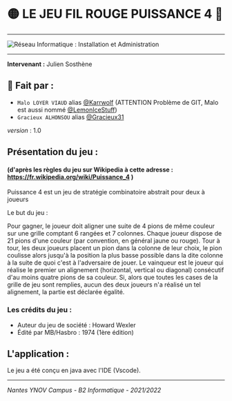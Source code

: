 # 🟡 LE JEU FIL ROUGE PUISSANCE 4 🔴

***
![Réseau Informatique : Installation et Administration](https://external-content.duckduckgo.com/iu/?u=https%3A%2F%2Ftse2.mm.bing.net%2Fth%3Fid%3DOIP.LOZpozYS3uTCvvRjgy3vQgHaEK%26pid%3DApi&f=1)

***
**Intervenant :** Julien Sosthène  

## 👤 Fait par :
- ``Malo LOYER VIAUD`` alias [@Karrwolf](https://github.com/Karrwolf) (ATTENTION Problème de GIT, Malo est aussi nommé [@LemonIceStuff](https://github.com/LemonIceStuff))
- ``Gracieux ALHONSOU`` alias [@Gracieux31](https://github.com/Gracieux31)

*version* : 1.0			

## Présentation du jeu :
#### (d'après les règles du jeu sur Wikipedia à cette adresse : https://fr.wikipedia.org/wiki/Puissance_4 )

Puissance 4 est un jeu de stratégie combinatoire abstrait pour deux à joueurs

Le but du jeu : 

Pour gagner, le joueur doit aligner une suite de 4 pions de même couleur sur une grille comptant 6 rangées et 7 colonnes.
Chaque joueur dispose de 21 pions d'une couleur (par convention, en général jaune ou rouge). Tour à tour, les deux joueurs placent un pion dans la colonne de leur choix, le pion coulisse alors jusqu'à la position la plus basse possible dans la dite colonne à la suite de quoi c'est à l'adversaire de jouer.
Le vainqueur est le joueur qui réalise le premier un alignement (horizontal, vertical ou diagonal) consécutif d'au moins quatre pions de sa couleur. Si, alors que toutes les cases de la grille de jeu sont remplies, aucun des deux joueurs n'a réalisé un tel alignement, la partie est déclarée égalité.

### Les crédits du jeu :

- Auteur du jeu de société 		: Howard Wexler
- Édité par MB/Hasbro 			: 1974 (1ère édition)

## L'application :

Le jeu a été conçu en java avec l'IDE (Vscode).

***
*Nantes YNOV Campus - B2 Informatique - 2021/2022*